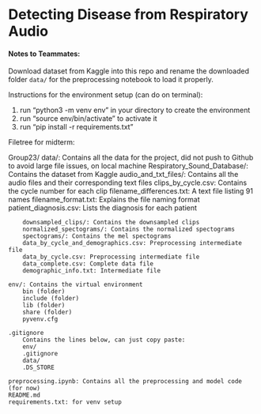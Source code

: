 # Detecting Disease from Respiratory Audio

#### Notes to Teammates:
Download dataset from Kaggle into this repo and rename the downloaded folder ``data/`` for the preprocessing notebook to load it properly.

Instructions for the environment setup (can do on terminal):
1. run “python3 -m venv env” in your directory to create the environment
2. run “source env/bin/activate” to activate it
3. run “pip install -r requirements.txt”

Filetree for midterm:


Group23/
    data/: Contains all the data for the project, did not push to Github to avoid large file issues, on local machine
        Respiratory_Sound_Database/: Contains the dataset from Kaggle
            audio_and_txt_files/: Contains all the audio files and their corresponding text files
            clips_by_cycle.csv: Contains the cycle number for each clip
            filename_differences.txt: A text file listing 91 names
            filename_format.txt: Explains the file naming format
            patient_diagnosis.csv: Lists the diagnosis for each patient

        downsampled_clips/: Contains the downsampled clips
        normalized_spectograms/: Contains the normalized spectograms
        spectograms/: Contains the mel spectograms
        data_by_cycle_and_demographics.csv: Preprocessing intermediate file
        data_by_cycle.csv: Preprocessing intermediate file
        data_complete.csv: Complete data file
        demographic_info.txt: Intermediate file

    env/: Contains the virtual environment
        bin (folder)
        include (folder)
        lib (folder)
        share (folder)
        pyvenv.cfg

    .gitignore
        Contains the lines below, can just copy paste:
        env/
        .gitignore
        data/
        .DS_STORE

    preprocessing.ipynb: Contains all the preprocessing and model code (for now)
    README.md
    requirements.txt: for venv setup
